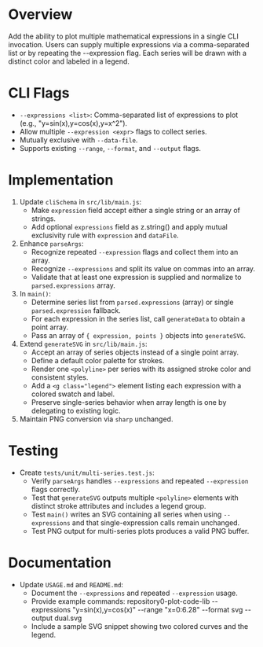 # Overview
Add the ability to plot multiple mathematical expressions in a single CLI invocation. Users can supply multiple expressions via a comma-separated list or by repeating the --expression flag. Each series will be drawn with a distinct color and labeled in a legend.

# CLI Flags
- `--expressions <list>`: Comma-separated list of expressions to plot (e.g., "y=sin(x),y=cos(x),y=x^2").
- Allow multiple `--expression <expr>` flags to collect series.
- Mutually exclusive with `--data-file`.
- Supports existing `--range`, `--format`, and `--output` flags.

# Implementation
1. Update `cliSchema` in `src/lib/main.js`:
   - Make `expression` field accept either a single string or an array of strings.
   - Add optional `expressions` field as z.string() and apply mutual exclusivity rule with `expression` and `dataFile`.
2. Enhance `parseArgs`:
   - Recognize repeated `--expression` flags and collect them into an array.
   - Recognize `--expressions` and split its value on commas into an array.
   - Validate that at least one expression is supplied and normalize to `parsed.expressions` array.
3. In `main()`:
   - Determine series list from `parsed.expressions` (array) or single `parsed.expression` fallback.
   - For each expression in the series list, call `generateData` to obtain a point array.
   - Pass an array of `{ expression, points }` objects into `generateSVG`.
4. Extend `generateSVG` in `src/lib/main.js`:
   - Accept an array of series objects instead of a single point array.
   - Define a default color palette for strokes.
   - Render one `<polyline>` per series with its assigned stroke color and consistent styles.
   - Add a `<g class="legend">` element listing each expression with a colored swatch and label.
   - Preserve single-series behavior when array length is one by delegating to existing logic.
5. Maintain PNG conversion via `sharp` unchanged.

# Testing
- Create `tests/unit/multi-series.test.js`:
  - Verify `parseArgs` handles `--expressions` and repeated `--expression` flags correctly.
  - Test that `generateSVG` outputs multiple `<polyline>` elements with distinct stroke attributes and includes a legend group.
  - Test `main()` writes an SVG containing all series when using `--expressions` and that single-expression calls remain unchanged.
  - Test PNG output for multi-series plots produces a valid PNG buffer.

# Documentation
- Update `USAGE.md` and `README.md`:
  - Document the `--expressions` and repeated `--expression` usage.
  - Provide example commands:
     repository0-plot-code-lib --expressions "y=sin(x),y=cos(x)" --range "x=0:6.28" --format svg --output dual.svg
  - Include a sample SVG snippet showing two colored curves and the legend.